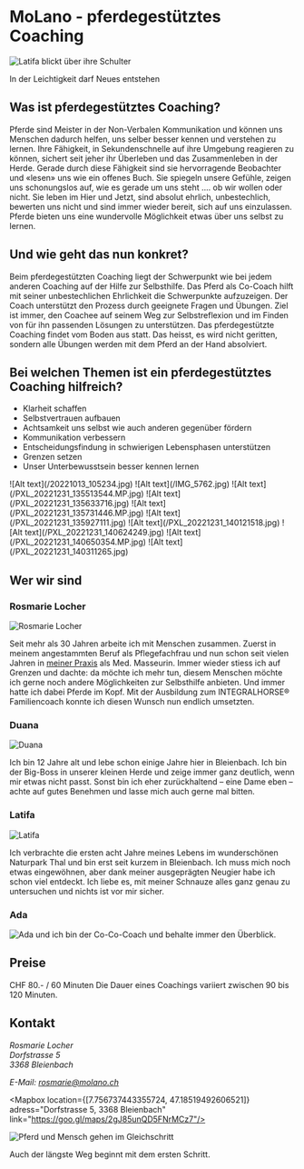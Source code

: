 <script>
    import Gallery from '$lib/components/Gallery.svelte';
    import Columns from '$lib/components/Columns.svelte';
    import ImgText from '$lib/components/ImgText.svelte';
    import Mapbox from '$lib/components/Mapbox.svelte';
</script>

# MoLano - pferdegestütztes Coaching

<ImgText>

![Latifa blickt über ihre Schulter](/20221007_163501.jpg#size=95vw)

<figcaption>In der Leichtigkeit darf Neues entstehen</figcaption>

</ImgText>

## Was ist pferdegestütztes Coaching?

Pferde sind Meister in der Non-Verbalen Kommunikation und können uns Menschen dadurch helfen, uns selber besser kennen und verstehen zu lernen. Ihre Fähigkeit, in Sekundenschnelle auf ihre Umgebung reagieren zu können, sichert seit jeher ihr Überleben und das Zusammenleben in der Herde. Gerade durch diese Fähigkeit sind sie hervorragende Beobachter und «lesen» uns wie ein offenes Buch. Sie spiegeln unsere Gefühle, zeigen uns schonungslos auf, wie es gerade um uns steht …. ob wir wollen oder nicht. Sie leben im Hier und Jetzt, sind absolut ehrlich, unbestechlich, bewerten uns nicht und sind immer wieder bereit, sich auf uns einzulassen.
Pferde bieten uns eine wundervolle Möglichkeit etwas über uns selbst zu lernen.

## Und wie geht das nun konkret?

Beim pferdegestützten Coaching liegt der Schwerpunkt wie bei jedem anderen Coaching auf der Hilfe zur Selbsthilfe. Das Pferd als Co-Coach hilft mit seiner unbestechlichen Ehrlichkeit die Schwerpunkte aufzuzeigen. Der Coach unterstützt den Prozess durch geeignete Fragen und Übungen.
Ziel ist immer, den Coachee auf seinem Weg zur Selbstreflexion und im Finden von für ihn passenden Lösungen zu unterstützen.
Das pferdegestützte Coaching findet vom Boden aus statt. Das heisst, es wird nicht geritten, sondern alle Übungen werden mit dem Pferd an der Hand absolviert.

## Bei welchen Themen ist ein pferdegestütztes Coaching hilfreich?

- Klarheit schaffen
- Selbstvertrauen aufbauen
- Achtsamkeit uns selbst wie auch anderen gegenüber fördern
- Kommunikation verbessern
- Entscheidungsfindung in schwierigen Lebensphasen unterstützen
- Grenzen setzen
- Unser Unterbewusstsein besser kennen lernen

<Gallery>
![Alt text](/20221013_105234.jpg)
![Alt text](/IMG_5762.jpg)
![Alt text](/PXL_20221231_135513544.MP.jpg)
![Alt text](/PXL_20221231_135633716.jpg)
![Alt text](/PXL_20221231_135731446.MP.jpg)
![Alt text](/PXL_20221231_135927111.jpg)
![Alt text](/PXL_20221231_140121518.jpg)
![Alt text](/PXL_20221231_140624249.jpg)
![Alt text](/PXL_20221231_140650354.MP.jpg)
![Alt text](/PXL_20221231_140311265.jpg)
</Gallery>

## Wer wir sind

<Columns>

<div class="hero">

### Rosmarie Locher

![Rosmarie Locher](/_20200404_155109.jpg#size=45vw)

Seit mehr als 30 Jahren arbeite ich mit Menschen zusammen. Zuerst in meinem angestammten Beruf als Pflegefachfrau und nun schon seit vielen Jahren in [meiner Praxis](https://www.gesundheits-praxis-locher.ch/) als Med. Masseurin.
Immer wieder stiess ich auf Grenzen und dachte: da möchte ich mehr tun, diesem Menschen möchte ich gerne noch andere Möglichkeiten zur Selbsthilfe anbieten.
Und immer hatte ich dabei Pferde im Kopf.
Mit der Ausbildung zum INTEGRALHORSE® Familiencoach konnte ich diesen Wunsch nun endlich umsetzten.

</div>
<div class="hero">

### Duana

![Duana](/20201111_111555.jpg#size=45vw)

Ich bin 12 Jahre alt und lebe schon einige Jahre hier in Bleienbach.
Ich bin der Big-Boss in unserer kleinen Herde und zeige immer ganz deutlich, wenn mir etwas nicht passt. Sonst bin ich eher zurückhaltend – eine Dame eben – achte auf gutes Benehmen und lasse mich auch gerne mal bitten.

</div>
<div class="hero">

### Latifa

![Latifa](/20221013_103340.jpg#size=45vw)

Ich verbrachte die ersten acht Jahre meines Lebens im wunderschönen Naturpark Thal und bin erst seit kurzem in Bleienbach. Ich muss mich noch etwas eingewöhnen, aber dank meiner ausgeprägten Neugier habe ich schon viel entdeckt.
Ich liebe es, mit meiner Schnauze alles ganz genau zu untersuchen und nichts ist vor mir sicher.

</div>
<div class="hero">

### Ada

![Ada](/ada.jpg#size=45vw)
und ich bin der Co-Co-Coach und behalte immer den Überblick.

</div>

</Columns>

## Preise

CHF 80.- / 60 Minuten
Die Dauer eines Coachings variiert zwischen 90 bis 120 Minuten.

## Kontakt

<address>
Rosmarie Locher<br>
Dorfstrasse 5<br>
3368 Bleienbach<br>

E-Mail: [rosmarie@molano.ch](mailto:rosmarie@molano.ch)

</address>

<Mapbox location={[7.756737443355724, 47.18519492606521]} adress="Dorfstrasse 5, 3368 Bleienbach" link="https://goo.gl/maps/2gJ85unQD5FNrMCz7"/>

<ImgText>

![Pferd und Mensch gehen im Gleichschritt](/IMG_5747.jpg#size=95vw)

<figcaption>

Auch der längste Weg beginnt mit dem ersten Schritt.

</figcaption>

</ImgText>

